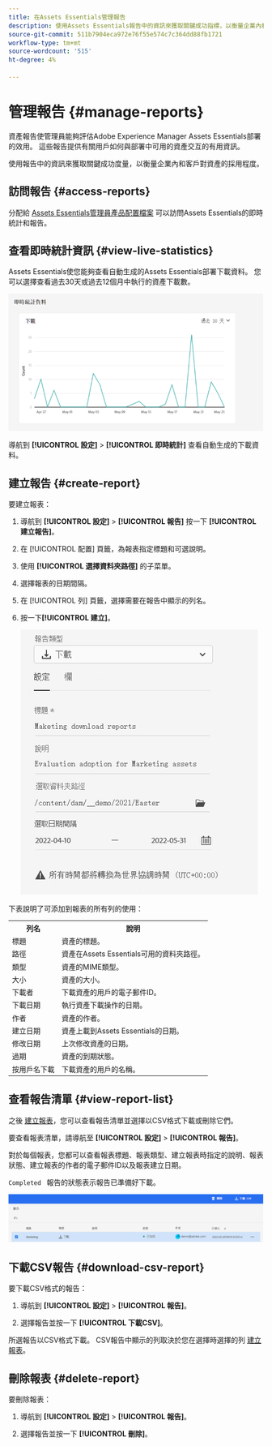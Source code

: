 ```yaml
---
title: 在Assets Essentials管理報告
description: 使用Assets Essentials報告中的資訊來獲取關鍵成功指標，以衡量企業內和客戶對資產的採用程度。
source-git-commit: 511b7904eca972e76f55e574c7c364dd88fb1721
workflow-type: tm+mt
source-wordcount: '515'
ht-degree: 4%

---
```


# 管理報告 {#manage-reports}

資產報告使管理員能夠評估Adobe Experience Manager Assets Essentials部署的效用。 這些報告提供有關用戶如何與部署中可用的資產交互的有用資訊。

使用報告中的資訊來獲取關鍵成功度量，以衡量企業內和客戶對資產的採用程度。

## 訪問報告 {#access-reports}

分配給 [Assets Essentials管理員產品配置檔案](deploy-administer.md) 可以訪問Assets Essentials的即時統計和報告。

## 查看即時統計資訊 {#view-live-statistics}

Assets Essentials使您能夠查看自動生成的Assets Essentials部署下載資料。 您可以選擇查看過去30天或過去12個月中執行的資產下載數。

![選取資產時可用的工具列選項](assets/asset-reports-live-statistics.png)

導航到 **[!UICONTROL 設定]** > **[!UICONTROL 即時統計]** 查看自動生成的下載資料。

## 建立報告 {#create-report}

要建立報表：

1. 導航到 **[!UICONTROL 設定]** > **[!UICONTROL 報告]** 按一下 **[!UICONTROL 建立報告]**。

1. 在 [!UICONTROL 配置] 頁籤，為報表指定標題和可選說明。

1. 使用 **[!UICONTROL 選擇資料夾路徑]** 的子菜單。

1. 選擇報表的日期間隔。

1. 在 [!UICONTROL 列] 頁籤，選擇需要在報告中顯示的列名。

1. 按一下&#x200B;**[!UICONTROL 建立]**。

   ![下載報告](assets/download-reports-config.png)

下表說明了可添加到報表的所有列的使用：

<table>
    <tbody>
     <tr>
      <th><strong>列名</strong></th>
      <th><strong>說明</strong></th>
     </tr>
     <tr>
      <td>標題</td>
      <td>資產的標題。</td>
     </tr>
     <tr>
      <td>路徑</td>
      <td>資產在Assets Essentials可用的資料夾路徑。</td>
     </tr>
     <tr>
      <td>類型</td>
      <td>資產的MIME類型。</td>
     </tr>
     <tr>
      <td>大小</td>
      <td>資產的大小。</td>
     </tr>
     <tr>
      <td>下載者</td>
      <td>下載資產的用戶的電子郵件ID。</td>
     </tr>
     <tr>
      <td>下載日期</td>
      <td>執行資產下載操作的日期。</td>
     </tr>
     <tr>
      <td>作者</td>
      <td>資產的作者。</td>
     </tr>
     <tr>
      <td>建立日期</td>
      <td>資產上載到Assets Essentials的日期。</td>
     </tr>
     <tr>
      <td>修改日期</td>
      <td>上次修改資產的日期。</td>
     </tr>
     <tr>
      <td>過期</td>
      <td>資產的到期狀態。</td>
     </tr>
     <tr>
      <td>按用戶名下載</td>
      <td>下載資產的用戶的名稱。</td>
     </tr>           
    </tbody>
   </table>

## 查看報告清單 {#view-report-list}

之後 [建立報表](#create-report)，您可以查看報告清單並選擇以CSV格式下載或刪除它們。

要查看報表清單，請導航至 **[!UICONTROL 設定]** > **[!UICONTROL 報告]**。

對於每個報表，您都可以查看報表標題、報表類型、建立報表時指定的說明、報表狀態、建立報表的作者的電子郵件ID以及報表建立日期。

`Completed ` 報告的狀態表示報告已準備好下載。

![報告清單](assets/list-of-reports.png)


## 下載CSV報告 {#download-csv-report}

要下載CSV格式的報告：

1. 導航到 **[!UICONTROL 設定]** > **[!UICONTROL 報告]**。

1. 選擇報告並按一下 **[!UICONTROL 下載CSV]**。

所選報告以CSV格式下載。 CSV報告中顯示的列取決於您在選擇時選擇的列 [建立報表](#create-report)。

## 刪除報表 {#delete-report}

要刪除報表：

1. 導航到 **[!UICONTROL 設定]** > **[!UICONTROL 報告]**。

1. 選擇報告並按一下 **[!UICONTROL 刪除]**。
